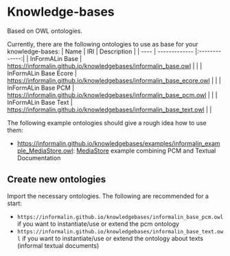 # Knowledge-bases

Based on OWL ontologies.

Currently, there are the following ontologies to use as base for your knowledge-bases:
| Name | IRI           | Description   |
| ---- | ------------- |:-------------:|
| InFormALin Base | https://informalin.github.io/knowledgebases/informalin_base.owl | |
| InFormALin Base Ecore | https://informalin.github.io/knowledgebases/informalin_base_ecore.owl | |
| InFormALin Base PCM | https://informalin.github.io/knowledgebases/informalin_base_pcm.owl | |
| InFormALin Base Text | https://informalin.github.io/knowledgebases/informalin_base_text.owl | |

The following example ontologies should give a rough idea how to use them:
- https://informalin.github.io/knowledgebases/examples/informalin_example_MediaStore.owl: [MediaStore](https://github.com/ArDoCo/CaseStudies/tree/master/MediaStore3_Model) example combining PCM and Textual Documentation

## Create new ontologies

Import the necessary ontologies. The following are recommended for a start:
- `https://informalin.github.io/knowledgebases/informalin_base_pcm.owl` if you want to instantiate/use or extend the pcm ontology
- `https://informalin.github.io/knowledgebases/informalin_base_text.owl` if you want to instantiate/use or extend the ontology about texts (informal textual documents)
